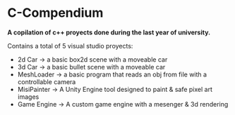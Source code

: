 # C-Compendium
**A copilation of c++ proyects done during the last year of university.**

Contains a total of 5 visual studio proyects:
- 2d Car -> a basic box2d scene with a moveable car 
- 3d Car -> a basic bullet scene with a moveable car
- MeshLoader -> a basic program that reads an obj from file with a controllable camera 
- MisiPainter -> A Unity Engine tool designed to paint & safe pixel art images 
- Game Engine -> A custom game engine with a mesenger & 3d rendering 
